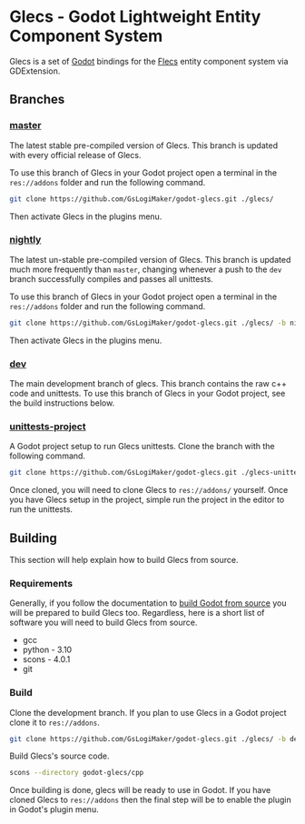 # Glecs - Godot Lightweight Entity Component System
Glecs is a set of [Godot](https://github.com/godotengine/godot) bindings for
the [Flecs](https://github.com/SanderMertens/flecs) entity component system via
GDExtension.

## Branches

### [master](https://github.com/GsLogiMaker/godot-glecs)
The latest stable pre-compiled version of Glecs. This branch is updated
with every official release of Glecs.

To use this branch of Glecs in your Godot project open a terminal in
the `res://addons` folder and run the following command.
```bash
git clone https://github.com/GsLogiMaker/godot-glecs.git ./glecs/
```
Then activate Glecs in the plugins menu.

### [nightly](https://github.com/GsLogiMaker/godot-glecs/tree/nightly)
The latest un-stable pre-compiled version of Glecs. This branch is updated much
more frequently than `master`, changing whenever a push to the `dev` branch successfully
compiles and passes all unittests.

To use this branch of Glecs in your Godot project open a terminal in
the `res://addons` folder and run the following command.
```bash
git clone https://github.com/GsLogiMaker/godot-glecs.git ./glecs/ -b nightly
```
Then activate Glecs in the plugins menu.

### [dev](https://github.com/GsLogiMaker/godot-glecs/tree/dev)
The main development branch of glecs. This branch contains the raw c++ code
and unittests. To use this branch of Glecs in your Godot project, see the
build instructions below.

### [unittests-project](https://github.com/GsLogiMaker/godot-glecs/tree/unittests-project)
A Godot project setup to run Glecs unittests. Clone the branch with the
following command.
```bash
git clone https://github.com/GsLogiMaker/godot-glecs.git ./glecs-unittests/ -b unittests-project
```
Once cloned, you will need to clone Glecs to `res://addons/` yourself. Once you
have Glecs setup in the project, simple run the project in the editor to run
the unittests.

## Building
This section will help explain how to build Glecs from source.

### Requirements
Generally, if you follow the documentation to
[build Godot from source](https://docs.godotengine.org/en/stable/contributing/development/compiling/index.html)
you will be prepared to build Glecs too. Regardless, here is a short list of
software you will need to build Glecs from source.

- gcc
- python - 3.10
- scons - 4.0.1
- git

### Build
Clone the development branch. If you plan to use Glecs in a Godot project
clone it to `res://addons`.
```bash
git clone https://github.com/GsLogiMaker/godot-glecs.git ./glecs/ -b dev --recursive-submodules
```
Build Glecs's source code.
```bash
scons --directory godot-glecs/cpp
```
Once building is done, glecs will be ready to use in Godot. If you have cloned
Glecs to `res://addons` then the final step will be to enable the plugin in
Godot's plugin menu.
